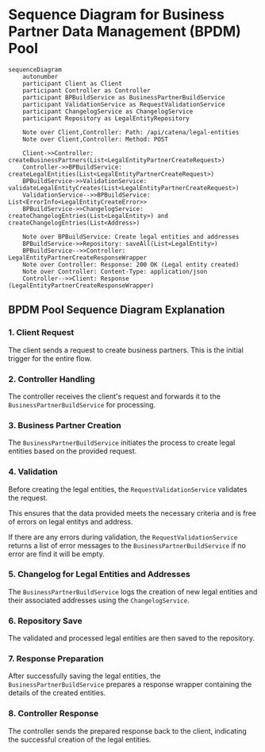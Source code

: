 # Sequence Diagram for Business Partner Data Management (BPDM) Pool

```mermaid
sequenceDiagram
    autonumber
    participant Client as Client
    participant Controller as Controller
    participant BPBuildService as BusinessPartnerBuildService
    participant ValidationService as RequestValidationService
    participant ChangelogService as ChangelogService
    participant Repository as LegalEntityRepository

    Note over Client,Controller: Path: /api/catena/legal-entities
    Note over Client,Controller: Method: POST

    Client->>Controller: createBusinessPartners(List<LegalEntityPartnerCreateRequest>)
    Controller->>BPBuildService: createLegalEntities(List<LegalEntityPartnerCreateRequest>)
    BPBuildService->>ValidationService: validateLegalEntityCreates(List<LegalEntityPartnerCreateRequest>)
    ValidationService-->>BPBuildService: List<ErrorInfo<LegalEntityCreateError>>
    BPBuildService->>ChangelogService: createChangelogEntries(List<LegalEntity>) and createChangelogEntries(List<Address>)

    Note over BPBuildService: Create legal entities and addresses
    BPBuildService->>Repository: saveAll(List<LegalEntity>)
    BPBuildService-->>Controller: LegalEntityPartnerCreateResponseWrapper
    Note over Controller: Response: 200 OK (Legal entity created)
    Note over Controller: Content-Type: application/json
    Controller-->>Client: Response (LegalEntityPartnerCreateResponseWrapper)
```

## BPDM Pool Sequence Diagram Explanation

### 1. Client Request

The client sends a request to create business partners. This is the initial trigger for the entire flow.

### 2. Controller Handling

The controller receives the client's request and forwards it to the `BusinessPartnerBuildService` for processing.

### 3. Business Partner Creation

The `BusinessPartnerBuildService` initiates the process to create legal entities based on the provided request.

### 4. Validation

Before creating the legal entities, the `RequestValidationService` validates the request.

This ensures that the data provided meets the necessary criteria and is free of errors on legal entitys and address.

If there are any errors during validation, the `RequestValidationService` returns a list of error messages to the `BusinessPartnerBuildService` if no error are
find it will be empty.

### 5. Changelog for Legal Entities and Addresses

The `BusinessPartnerBuildService` logs the creation of new legal entities and their associated addresses using the `ChangelogService`.

### 6. Repository Save

The validated and processed legal entities are then saved to the repository.

### 7. Response Preparation

After successfully saving the legal entities, the `BusinessPartnerBuildService` prepares a response wrapper containing the details of the created entities.

### 8. Controller Response

The controller sends the prepared response back to the client, indicating the successful creation of the legal entities.
